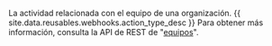 La actividad relacionada con el equipo de una organización. {{ site.data.reusables.webhooks.action_type_desc }} Para obtener más información, consulta la API de REST de "[equipos](/v3/teams/)".